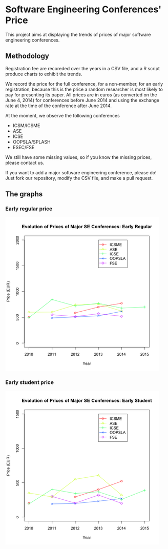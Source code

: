# Software Engineering Conferences' Price

This project aims at displaying the trends of prices of major software engineering conferences.

## Methodology

Registration fee are recoreded over the years in a CSV file, and a R script produce charts to exhibit the trends.

We record the price for the full conference, for a non-member, for an early registration, because this is the price a random researcher is most likely to pay for presenting its paper. All prices are in euros (as converted on the June 4, 2014) for conferences before June 2014 and using the exchange rate at the time of the conference after June 2014.

At the moment, we observe the following conferences

* ICSM/ICSME
* ASE
* ICSE
* OOPSLA/SPLASH
* ESEC/FSE

We still have some missing values, so if you know the missing prices, please contact us.

If you want to add a major software engineering conference, please do! Just fork our repository, modify the CSV file, and make a pull request.

## The graphs

### Early regular price

![Price of software engineering conferences](https://raw.githubusercontent.com/jrfaller/se_prices/master/se_prices_reg.png)

### Early student price

![Price of software engineering conferences](https://raw.githubusercontent.com/jrfaller/se_prices/master/se_prices_stu.png)
